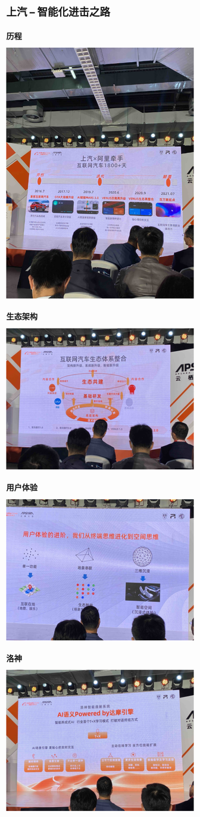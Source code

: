 # 上汽 – 智能化进击之路

## 历程
![xp1](../images/alibaba/saw2.jpg)

## 生态架构
![xp1](../images/alibaba/saw1.jpg)

## 用户体验
![xp1](../images/alibaba/saw3.jpg)


## 洛神
![xp1](../images/alibaba/saw4.jpg)
